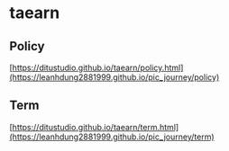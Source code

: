 # taearn

## Policy

[https://ditustudio.github.io/taearn/policy.html](https://leanhdung2881999.github.io/pic_journey/policy)

## Term

[https://ditustudio.github.io/taearn/term.html](https://leanhdung2881999.github.io/pic_journey/term)
